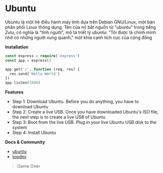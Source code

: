 # Ubuntu


Ubuntu là một hệ điều hành máy tính dựa trên Debian GNU/Linux, một bản phân phối Linux thông dụng. Tên của nó bắt nguồn từ "ubuntu" trong tiếng Zulu, có nghĩa là "tình người", mô tả triết lý ubuntu: "Tôi được là chính mình nhờ có những người xung quanh," một khía cạnh tích cực của cộng đồng

**Installation** 
```php
const express = require('express')
const app = express()

app.get('/', function (req, res) {
  res.send('Hello World')
})
app.listen(3000)
```

**Features**
- Step 1: Download Ubuntu. Before you do anything, you have to download Ubuntu
- Step 2: Create a live USB. Once you have downloaded Ubuntu's ISO file, the next step is to create a live USB of Ubuntu
- Step 3: Boot from the live USB. Plug in your live Ubuntu USB disk to the system
- Step 4: Install Ubuntu

**Docs & Community**
- [ubuntu](https://itsfoss.com/install-ubuntu/)
- [topdev](https://topdev.vn)

>Game Over


